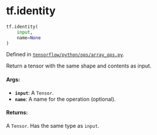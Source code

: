 <div itemscope itemtype="http://developers.google.com/ReferenceObject">
<meta itemprop="name" content="tf.identity" />
<meta itemprop="path" content="Stable" />
</div>

# tf.identity

``` python
tf.identity(
    input,
    name=None
)
```



Defined in [`tensorflow/python/ops/array_ops.py`](/code/stable/tensorflow/python/ops/array_ops.py).

Return a tensor with the same shape and contents as input.

#### Args:

* <b>`input`</b>: A `Tensor`.
* <b>`name`</b>: A name for the operation (optional).


#### Returns:

A `Tensor`. Has the same type as `input`.